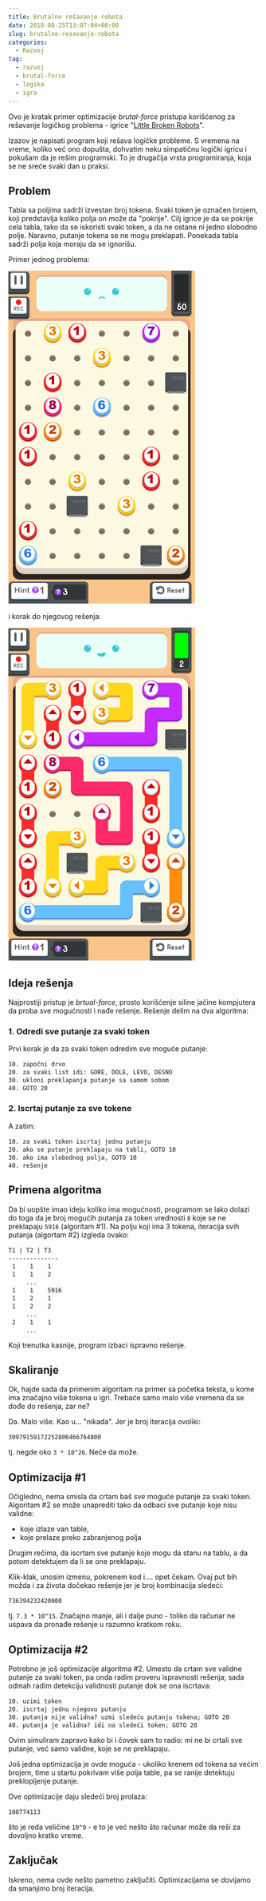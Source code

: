 ```yaml
---
title: Brutalno rešavanje robota
date: 2018-08-25T13:07:04+00:00
slug: brutalno-resavanje-robota
categories:
  - Razvoj
tag:
  - razvoj
  - brutal-force
  - logika
  - igra
---
```


Ovo je kratak primer optimizacije _brutal-force_ pristupa korišćenog za rešavanje logičkog problema - igrice "[Little Broken Robots](http://littlebrokenrobots.com)".

<!--more-->

Izazov je napisati program koji rešava logičke probleme. S vremena na vreme, koliko već ono dopušta, dohvatim neku simpatičnu logički igricu i pokušam da je rešim programski. To je drugačija vrsta programiranja, koja se ne sreće svaki dan u praksi.

## Problem

Tabla sa poljima sadrži izvestan broj tokena. Svaki token je označen brojem, koji predstavlja koliko polja on može da "pokrije". Cilj igrice je da se pokrije cela tabla, tako da se iskoristi svaki token, a da ne ostane ni jedno slobodno polje. Naravno, putanje tokena se ne mogu preklapati. Ponekada tabla sadrži polja koja moraju da se ignorišu.

Primer jednog problema:

![](robots-1.png)

i korak do njegovog rešenja:

![](robots-2.png)

## Ideja rešenja

Najprostiji pristup je _brtual-force_, prosto korišćenje siline jačine kompjutera da proba sve mogućnosti i nađe rešenje. Rešenje delim na dva algoritma:

### 1. Odredi sve putanje za svaki token

Prvi korak je da za svaki token odredim sve moguće putanje:

```
10. započni drvo
20. za svaki list idi: GORE, DOLE, LEVO, DESNO
30. ukloni preklapanja putanje sa samom sobom
40. GOTO 20
```

### 2. Iscrtaj putanje za sve tokene

A zatim:

```
10. za svaki token iscrtaj jednu putanju
20. ako se putanje preklapaju na tabli, GOTO 10
30. ako ima slobodnog polja, GOTO 10
40. rešenje
```

## Primena algoritma

Da bi uopšte imao ideju koliko ima mogućnosti, programom se lako dolazi do toga da je broj mogućih putanja za token vrednosti `8` koje se ne preklapaju `5916` (algoritam #1). Na polju koji ima 3 tokena, iteracija svih putanja (algortam #2) izgleda ovako:

```
T1 | T2 | T3
--------------
 1    1    1
 1    1    2
     ...
 1    1    5916
 1    2    1
 1    2    2
     ...
 2    1    1
     ...
```

Koji trenutka kasnije, program izbaci ispravno rešenje.

## Skaliranje

Ok, hajde sada da primenim algoritam na primer sa početka teksta, u kome ima značajno više tokena u igri. Trebaće samo malo više vremena da se dođe do rešenja, zar ne?

Da. Malo više. Kao u... "nikada". Jer je broj iteracija ovoliki:

```
30979159172252806466764800
```

tj. negde oko `3 * 10^26`. Neće da može.

## Optimizacija #1

Očigledno, nema smisla da crtam baš _sve_ moguće putanje za svaki token. Algoritam #2 se može unaprediti tako da odbaci sve putanje koje nisu validne:

+ koje izlaze van table,
+ koje prelaze preko zabranjenog polja

Drugim rečima, da iscrtam sve putanje koje mogu da stanu na tablu, a da potom detektujem da li se one preklapaju.

Klik-klak, unosim izmenu, pokrenem kod i.... opet čekam. Ovaj put bih možda i za života dočekao rešenje jer je broj kombinacija sledeći:

```
736394232420000
```

tj. `7.3 * 10^15`. Značajno manje, ali i dalje puno - toliko da računar ne uspava da pronađe rešenje u razumno kratkom roku.

## Optimizacija #2

Potrebno je još optimizacije algoritma #2. Umesto da crtam sve validne putanje za svaki token, pa onda radim proveru ispravnosti rešenja; sada odmah radim detekciju validnosti putanje dok se ona iscrtava:

```
10. uzimi token
20. iscrtaj jednu njegovu putanju
30. putanja nije validna? uzmi sledeću putanju tokena; GOTO 20
40. putanja je validna? idi na sledeći token; GOTO 20
```

Ovim simuliram zapravo kako bi i čovek sam to radio: mi ne bi crtali sve putanje, već samo validne, koje se ne preklapaju.

Još jedna optimizacija je ovde moguća - ukoliko krenem od tokena sa većim brojem, time u startu pokrivam više polja table, pa se ranije detektuju preklopljenje putanje.

Ove optimizacije daju sledeći broj prolaza:

```
108774113
```

što je reda veličine `10^9` - e to je već nešto što računar može da reši za dovoljno kratko vreme.

## Zaključak

Iskreno, nema ovde nešto pametno zaključiti. Optimizacijama se dovijamo da smanjimo broj iteracija.
